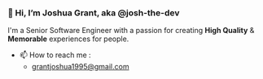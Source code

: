 ### 👋 Hi, I’m Joshua Grant, aka @josh-the-dev

I'm a Senior Software Engineer with a passion for creating **High Quality** & **Memorable** experiences for people.
  
- 📫 How to reach me : 
  - grantjoshua1995@gmail.com

<!---
josh-the-dev/josh-the-dev is a ✨ special ✨ repository because its `README.md` (this file) appears on your GitHub profile.
You can click the Preview link to take a look at your changes.
--->
